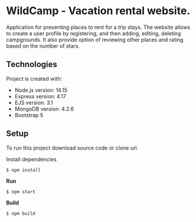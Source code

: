 # WildCamp - Vacation rental website.

Application for presenting places to rent for a trip stays.
The website allows to create a user profile by registering, and then adding, editing, deleting campgrounds. It also provide option of reviewing other places and rating based on the number of stars.

## Technologies
Project is created with:

- Node.js version: 14.15
- Express version: 4.17
- EJS version: 3.1
- MongoDB version: 4.2.6
- Bootstrap 5

## Setup
To run this project download source code or clone url.

Install dependencies
```
$ npm install
```
**Run**
```
$ npm start
```
**Build**
```
$ npm build
```
